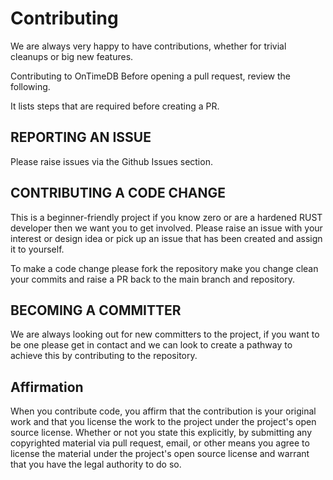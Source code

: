 # Contributing

We are always very happy to have contributions, whether for trivial cleanups or big new features.

Contributing to OnTimeDB Before opening a pull request, review the following.

It lists steps that are required before creating a PR.

## REPORTING AN ISSUE

Please raise issues via the Github Issues section.

## CONTRIBUTING A CODE CHANGE

This is a beginner-friendly project if you know zero or are a hardened RUST developer then we want you to get involved.
Please raise an issue with your interest or design idea or pick up an issue that has been created and assign it to
yourself.

To make a code change please fork the repository make you change clean your commits and raise a PR back to the main
branch and repository.

## BECOMING A COMMITTER

We are always looking out for new committers to the project, if you want to be one please get in contact and we can look
to create a pathway to achieve this by contributing to the repository.

## Affirmation

When you contribute code, you affirm that the contribution is your original work and that you license the work to the
project under the project's open source license. Whether or not you state this explicitly, by submitting any copyrighted
material via pull request, email, or other means you agree to license the material under the project's open source
license and warrant that you have the legal authority to do so.



